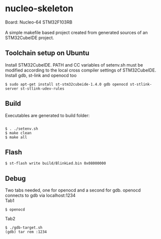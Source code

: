# nucleo-skeleton

Board: Nucleo-64 STM32F103RB<br/><br/>
A simple makefile based project created from generated sources of an STM32CubeIDE project.<br/>

## Toolchain setup on Ubuntu

Install STM32CubeIDE. PATH and CC variables of setenv.sh must be modified according to the local cross compiler settings of STM32CubeIDE. Install gdb, st-link and openocd too

<pre><code>$ sudo apt-get install st-stm32cubeide-1.4.0 gdb openocd st-stlink-server st-stlink-udev-rules
</code></pre>


## Build
Executables are generated to build folder:

<pre><code>
$ . ./setenv.sh
$ make clean
$ make all
</code></pre>

## Flash
<pre><code>$ st-flash write build/BlinkLed.bin 0x08000000
</code></pre>

## Debug
Two tabs needed, one for openocd and a second for gdb. openocd connects to gdb via localhost:1234<br>
Tab1
<pre><code>$ openocd
</code></pre>
Tab2
<pre><code>$ ./gdb-target.sh
(gdb) tar rem :1234
</code></pre>

